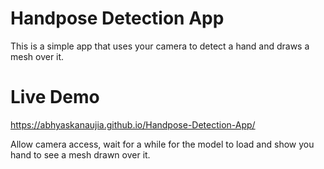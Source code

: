 # Handpose Detection App

This is a simple app that uses your camera to detect a hand and draws a mesh over it.

# Live Demo

https://abhyaskanaujia.github.io/Handpose-Detection-App/

Allow camera access, wait for a while for the model to load and show you hand to see a mesh drawn over it.

